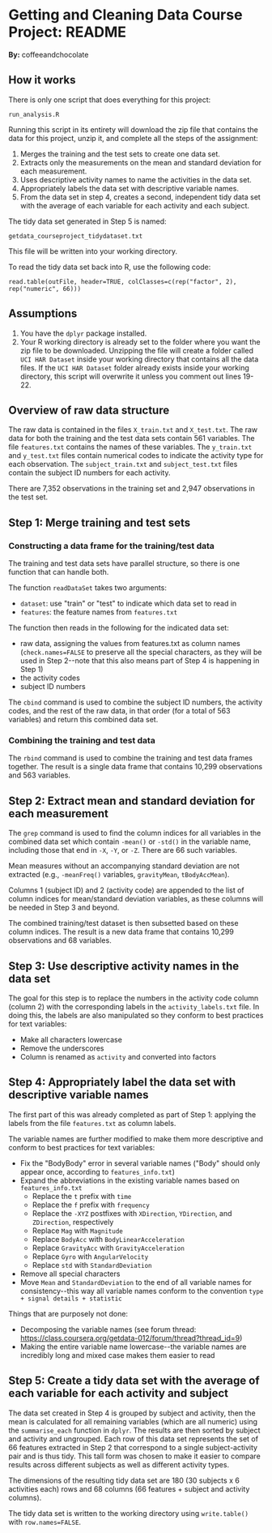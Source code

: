 # Getting and Cleaning Data Course Project: README
**By:** coffeeandchocolate

## How it works
There is only one script that does everything for this project:
```
run_analysis.R
```

Running this script in its entirety will download the zip file that contains 
the data for this project, unzip it, and complete all the steps of the 
assignment:

1. Merges the training and the test sets to create one data set.
2. Extracts only the measurements on the mean and standard deviation for each 
measurement. 
3. Uses descriptive activity names to name the activities in the data set.
4. Appropriately labels the data set with descriptive variable names. 
5. From the data set in step 4, creates a second, independent tidy data set 
with the average of each variable for each activity and each subject.

The tidy data set generated in Step 5 is named: 
```
getdata_courseproject_tidydataset.txt
```

This file will be written into your working directory.

To read the tidy data set back into R, use the following code:
```
read.table(outFile, header=TRUE, colClasses=c(rep("factor", 2), rep("numeric", 66)))
```

## Assumptions

1. You have the ```dplyr``` package installed.
2. Your R working directory is already set to the folder where you want the 
zip file to be downloaded. Unzipping the file will create a folder called 
```UCI HAR Dataset``` inside your working directory that contains all the data 
files. If the ```UCI HAR Dataset``` folder already exists inside your working 
directory, this script will overwrite it unless you comment out lines 19-22.

## Overview of raw data structure
The raw data is contained in the files ```X_train.txt``` and ```X_test.txt```. 
The raw data for both the training and the test data sets contain 561 
variables. The file ```features.txt``` contains the names of these variables. 
The ```y_train.txt``` and ```y_test.txt``` files contain numerical codes to 
indicate the activity type for each observation. The ```subject_train.txt``` 
and ```subject_test.txt``` files contain the subject ID numbers for each 
activity.

There are 7,352 observations in the training set and 2,947 observations in the 
test set.

## Step 1: Merge training and test sets

### Constructing a data frame for the training/test data

The training and test data sets have parallel structure, so there is one 
function that can handle both.

The function ```readDataSet``` takes two arguments:

* ```dataset```: use "train" or "test" to indicate which data set to read in
* ```features```: the feature names from ```features.txt```

The function then reads in the following for the indicated data set:

* raw data, assigning the values from features.txt as column names 
(```check.names=FALSE``` to preserve all the special characters, as they will 
be used in Step 2--note that this also means part of Step 4 is happening in 
Step 1)
* the activity codes
* subject ID numbers

The ```cbind``` command is used to combine the subject ID numbers, the activity 
codes, and the rest of the raw data, in that order (for a total of 563 
variables) and return this combined data set.

### Combining the training and test data

The ```rbind``` command is used to combine the training and test data frames 
together. The result is a single data frame that contains 10,299 observations 
and 563 variables.

## Step 2: Extract mean and standard deviation for each measurement

The ```grep``` command is used to find the column indices for all variables in 
the combined data set which contain ```-mean()``` or ```-std()``` in the 
variable name, including those that end in ```-X```, ```-Y```, or ```-Z```. 
There are 66 such variables.

Mean measures without an accompanying standard deviation are not extracted 
(e.g., ```-meanFreq()``` variables, ```gravityMean```, ```tBodyAccMean```).

Columns 1 (subject ID) and 2 (activity code) are appended to the list of column 
indices for mean/standard deviation variables, as these columns will be needed 
in Step 3 and beyond.

The combined training/test dataset is then subsetted based on these column 
indices. The result is a new data frame that contains 10,299 observations and 
68 variables.

## Step 3: Use descriptive activity names in the data set

The goal for this step is to replace the numbers in the activity code column 
(column 2) with the corresponding labels in the ```activity_labels.txt``` file. 
In doing this, the labels are also manipulated so they conform to best 
practices for text variables:

* Make all characters lowercase
* Remove the underscores
* Column is renamed as ```activity``` and converted into factors

## Step 4: Appropriately label the data set with descriptive variable names

The first part of this was already completed as part of Step 1: applying the 
labels from the file ```features.txt``` as column labels.

The variable names are further modified to make them more descriptive and 
conform to best practices for text variables:

* Fix the "BodyBody" error in several variable names ("Body" should only appear 
once, according to ```features_info.txt```)
* Expand the abbreviations in the existing variable names based on ```features_info.txt```
    + Replace the ```t``` prefix with ```time```
    + Replace the ```f``` prefix with ```frequency```
    + Replace the ```-XYZ``` postfixes with ```XDirection```, ```YDirection```, 
    and ```ZDirection```, respectively
    + Replace ```Mag``` with ```Magnitude```
    + Replace ```BodyAcc``` with ```BodyLinearAcceleration```
    + Replace ```GravityAcc``` with ```GravityAcceleration```
    + Replace ```Gyro``` with ```AngularVelocity```
    + Replace ```std``` with ```StandardDeviation```
* Remove all special characters
* Move ```Mean``` and ```StandardDeviation``` to the end of all variable names 
for consistency--this way all variable names conform to the convention 
```type + signal details + statistic```

Things that are purposely not done:

* Decomposing the variable names (see forum thread: 
https://class.coursera.org/getdata-012/forum/thread?thread_id=9)
* Making the entire variable name lowercase--the variable names are incredibly 
long and mixed case makes them easier to read

## Step 5: Create a tidy data set with the average of each variable for each activity and subject

The data set created in Step 4 is grouped by subject and activity, then the 
mean is calculated for all remaining variables (which are all numeric) using 
the ```summarise_each``` function in ```dplyr```. The results are then sorted 
by subject and activity and ungrouped. Each row of this data set represents the 
set of 66 features extracted in Step 2 that correspond to a single 
subject-activity pair and is thus tidy. This tall form was chosen to make it 
easier to compare results across different subjects as well as different 
activity types.

The dimensions of the resulting tidy data set are 180 (30 subjects x 6 
activities each) rows and 68 columns (66 features + subject and activity 
columns).

The tidy data set is written to the working directory using ```write.table()``` 
with ```row.names=FALSE```.
